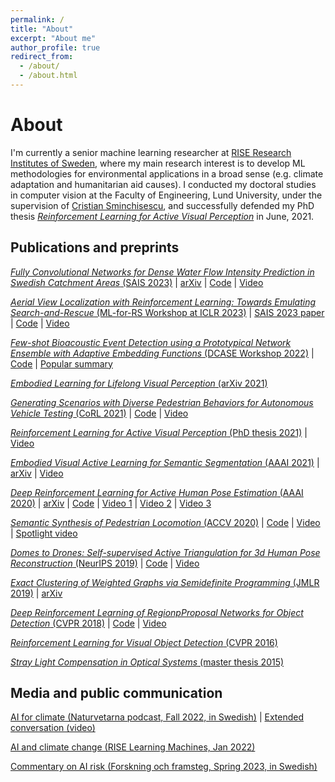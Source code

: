 ```yaml
---
permalink: /
title: "About"
excerpt: "About me"
author_profile: true
redirect_from: 
  - /about/
  - /about.html
---
```


# About
I'm currently a senior machine learning researcher at [RISE Research Institutes of Sweden](https://www.ri.se/en), where my main research interest is to develop ML methodologies for environmental applications in a broad sense (e.g. climate adaptation and humanitarian aid causes). I conducted my doctoral studies in computer vision at the Faculty of Engineering, Lund University, under the supervision of [Cristian Sminchisescu](https://www.maths.lth.se/sminchisescu/), and successfully defended my PhD thesis [*Reinforcement Learning for Active Visual Perception*](https://lup.lub.lu.se/search/publication/6065e35e-b97b-44b8-97b0-a04fe3862a13) in June, 2021.

## Publications and preprints
[*Fully Convolutional Networks for Dense Water Flow Intensity
Prediction in Swedish Catchment Areas* (SAIS 2023)](https://grahn.cse.bth.se/SAIS-2023/full_papers/paper_6.pdf) | [arXiv](https://arxiv.org/abs/2304.01658) | [Code](https://github.com/aleksispi/fcn-water-flow) | [Video](https://youtu.be/dnE0AfiqoZo)

[*Aerial View Localization with Reinforcement Learning: Towards Emulating Search-and-Rescue* (ML-for-RS Workshop at ICLR 2023)](https://arxiv.org/abs/2209.03694) | [SAIS 2023 paper](https://grahn.cse.bth.se/SAIS-2023/full_papers/paper_7.pdf) | [Code](https://github.com/aleksispi/airloc) | [Video](https://youtu.be/n01OCLNKxFc)

[*Few-shot Bioacoustic Event Detection using a Prototypical Network Ensemble with Adaptive Embedding Functions* (DCASE Workshop 2022)](https://dcase.community/documents/workshop2022/proceedings/DCASE2022Workshop_Martinsson_13.pdf) | [Code](https://github.com/johnmartinsson/few-shot-learning-bioacoustics) | [Popular summary](https://www.ri.se/en/few-shot-bioacoustic-event-detection-using-a-prototypical-network-ensemble-with-adaptive-embedding)

[*Embodied Learning for Lifelong Visual Perception* (arXiv 2021)](https://arxiv.org/pdf/2112.14084)

[*Generating Scenarios with Diverse Pedestrian Behaviors for Autonomous Vehicle Testing* (CoRL 2021)](https://openreview.net/pdf?id=HTfApPeT4DZ) | [Code](https://github.com/MariaPriisalu/spl) | [Video](https://youtu.be/IMLC6njod3E)

[*Reinforcement Learning for Active Visual Perception* (PhD thesis 2021)](https://lup.lub.lu.se/search/publication/6065e35e-b97b-44b8-97b0-a04fe3862a13) | [Video](https://youtu.be/sWZ9eRacpAg)

[*Embodied Visual Active Learning for Semantic Segmentation* (AAAI 2021)](https://ojs.aaai.org/index.php/AAAI/article/view/16338) | [arXiv](https://arxiv.org/abs/2012.09503) | [Video](https://youtu.be/SeXxcScPDfM)

[*Deep Reinforcement Learning for Active Human Pose Estimation* (AAAI 2020)](https://ojs.aaai.org/index.php/AAAI/article/view/6714) | [arXiv](https://arxiv.org/abs/2001.02024) | [Code](https://github.com/aleksispi/pose-drl) | [Video 1](https://youtu.be/CNsTbX_q4so) | [Video 2](https://youtu.be/9hB6aZCBMbs) | [Video 3](https://youtu.be/tIOmNUnemNw)

[*Semantic Synthesis of Pedestrian Locomotion* (ACCV 2020)](https://openaccess.thecvf.com/content/ACCV2020/html/Priisalu_Semantic_Synthesis_of_Pedestrian_Locomotion_ACCV_2020_paper.html) | [Code](https://github.com/MariaPriisalu/spl) | [Video](https://accv2020.github.io/miniconf/poster_246.html) | [Spotlight video](https://youtu.be/xRdbkPtF7SU)

[*Domes to Drones: Self-supervised Active Triangulation for 3d Human Pose Reconstruction* (NeurIPS 2019)](https://proceedings.neurips.cc/paper/2019/file/c3e4035af2a1cde9f21e1ae1951ac80b-Paper.pdf) | [Code](https://github.com/ErikGartner/actor) | [Video](https://youtu.be/-RQHKJjqbYU)

[*Exact Clustering of Weighted Graphs via Semidefinite Programming* (JMLR 2019)](https://www.jmlr.org/papers/volume20/16-128/16-128.pdf) | [arXiv](https://arxiv.org/abs/1603.05296)

[*Deep Reinforcement Learning of RegionpProposal Networks for Object Detection* (CVPR 2018)](https://openaccess.thecvf.com/content_cvpr_2018/CameraReady/1543.pdf) | [Code](https://github.com/aleksispi/drl-rpn-tf) | [Video](https://youtu.be/XrszcAD-pnM)

[*Reinforcement Learning for Visual Object Detection* (CVPR 2016)](https://www.cv-foundation.org/openaccess/content_cvpr_2016/html/Mathe_Reinforcement_Learning_for_CVPR_2016_paper.html)

[*Stray Light Compensation in Optical Systems* (master thesis 2015)](https://lup.lub.lu.se/student-papers/search/publication/5463896)

## Media and public communication

[AI for climate (Naturvetarna podcast, Fall 2022, in Swedish)](https://www.naturvetarna.se/om-oss/naturvetarpodden/aleksis-pirinen--kan-ai-losa-klimatkrisen/) | [Extended conversation (video)](https://youtu.be/p1AT31S37b4)

[AI and climate change (RISE Learning Machines, Jan 2022)](https://youtu.be/QXztQfKLiSc)

[Commentary on AI risk (Forskning och framsteg, Spring 2023, in Swedish)](https://fof.se/artikel/2023/4/det-som-skrammer-mest-ar-att-ai-lar-sig-social-manipulation/#klarna:0ac96c73-97c6-4c3f-b9e9-92f28ce0d74b)
